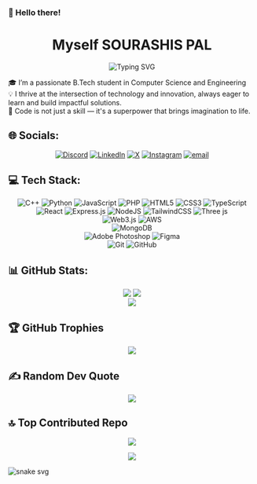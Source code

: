 ### 👋 Hello there! 
<h1 align="center">Myself SOURASHIS PAL</h1>
<div align="center">
  <img src="https://readme-typing-svg.herokuapp.com?font=Fira+Code&pause=1000&color=02faee&center=true&vCenter=true&width=435&lines=Web+Developer;Always+Learning+New+Technologies" alt="Typing SVG" />
</div>

🎓 I’m a passionate B.Tech student in Computer Science and Engineering<br>💡 I thrive at the intersection of technology and innovation, always eager to learn and build impactful solutions.<br>🔁 Code is not just a skill — it's a superpower that brings imagination to life.

## 🌐 Socials:
<div align="center">

[![Discord](https://img.shields.io/badge/Discord-%237289DA.svg?logo=discord&logoColor=white)](https://discord.gg/soura_05) [![LinkedIn](https://img.shields.io/badge/LinkedIn-%230077B5.svg?logo=linkedin&logoColor=white)](https://www.linkedin.com/in/sourashis-pal-570b7432b) [![X](https://img.shields.io/badge/X-black.svg?logo=X&logoColor=white)](https://x.com/Soura_13)
[![Instagram](https://img.shields.io/badge/Instagram-%23E4405F.svg?logo=Instagram&logoColor=white)](https://instagram.com/_nobi.07_) [![email](https://img.shields.io/badge/Email-D14836?logo=gmail&logoColor=white)](mailto:palsourashis04@gmail.com)
</div>

## 💻 Tech Stack:
<div align="center">

  ![C++](https://img.shields.io/badge/c++-%2300599C.svg?style=plastic&logo=c%2B%2B&logoColor=white)
  ![Python](https://img.shields.io/badge/python-3670A0?style=plastic&logo=python&logoColor=ffdd54)
  ![JavaScript](https://img.shields.io/badge/javascript-%23323330.svg?style=plastic&logo=javascript&logoColor=%23F7DF1E)
  ![PHP](https://img.shields.io/badge/php-%23777BB4.svg?style=plastic&logo=php&logoColor=white)
  ![HTML5](https://img.shields.io/badge/html5-%23E34F26.svg?style=plastic&logo=html5&logoColor=white)
  ![CSS3](https://img.shields.io/badge/css3-%231572B6.svg?style=plastic&logo=css3&logoColor=white)
  ![TypeScript](https://img.shields.io/badge/typescript-%23007ACC.svg?style=plastic&logo=typescript&logoColor=white)<br>
  ![React](https://img.shields.io/badge/react-%2320232a.svg?style=plastic&logo=react&logoColor=%2361DAFB)
  ![Express.js](https://img.shields.io/badge/express.js-%23404d59.svg?style=plastic&logo=express&logoColor=%2361DAFB)
  ![NodeJS](https://img.shields.io/badge/node.js-6DA55F?style=plastic&logo=node.js&logoColor=white)
  ![TailwindCSS](https://img.shields.io/badge/tailwindcss-%2338B2AC.svg?style=plastic&logo=tailwind-css&logoColor=white)
  ![Three js](https://img.shields.io/badge/threejs-black?style=plastic&logo=three.js&logoColor=white)<br>
  ![Web3.js](https://img.shields.io/badge/web3.js-F16822?style=plastic&logo=web3.js&logoColor=white)
  ![AWS](https://img.shields.io/badge/AWS-%23FF9900.svg?style=plastic&logo=amazon-aws&logoColor=white)<br>
  ![MongoDB](https://img.shields.io/badge/MongoDB-%234ea94b.svg?style=plastic&logo=mongodb&logoColor=white)<br>
  ![Adobe Photoshop](https://img.shields.io/badge/adobe%20photoshop-%2331A8FF.svg?style=plastic&logo=adobe%20photoshop&logoColor=white)
  ![Figma](https://img.shields.io/badge/figma-%23F24E1E.svg?style=plastic&logo=figma&logoColor=white)<br>
  ![Git](https://img.shields.io/badge/git-%23F05033.svg?style=plastic&logo=git&logoColor=white)
  ![GitHub](https://img.shields.io/badge/github-%23121011.svg?style=plastic&logo=github&logoColor=white)
</div>

## 📊 GitHub Stats:
<div align="center">
  
  ![](https://github-readme-stats.vercel.app/api?username=Soura1345&theme=one_dark_pro&hide_border=false&include_all_commits=false&count_private=false)
  ![](https://nirzak-streak-stats.vercel.app/?user=Soura1345&theme=ambient_gradient&hide_border=false)<br/>
  ![](https://github-readme-stats.vercel.app/api/top-langs/?username=Soura1345&theme=ambient_gradient&hide_border=false&include_all_commits=false&count_private=false&layout=compact)
</div>

## 🏆 GitHub Trophies
<div align = "center">
  
  ![](https://github-profile-trophy.vercel.app/?username=Soura1345&theme=ambient_gradient&no-frame=false&no-bg=true&margin-w=4)</div>
## ✍️ Random Dev Quote
<div align = "center">
  
  ![](https://quotes-github-readme.vercel.app/api?type=vetical&theme=merko)</div>
## 🔝 Top Contributed Repo
<div align = "center">
  
  ![](https://github-contributor-stats.vercel.app/api?username=Soura1345&limit=5&theme=ambient_gradient&combine_all_yearly_contributions=true)</div>
<div align = "center">
  
  [![](https://visitcount.itsvg.in/api?id=Soura1345&icon=7&color=8)](https://visitcount.itsvg.in)</div>

![snake svg](https://soura1345.github.io/Soura1345/github-contribution-grid-snake-dark.svg)
